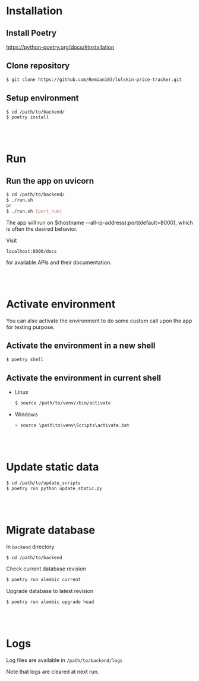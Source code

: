 # Installation
## Install Poetry
https://python-poetry.org/docs/#installation

## Clone repository
```bash
$ git clone https://github.com/Remian103/lolskin-price-tracker.git
```

## Setup environment
```bash
$ cd /path/to/backend/
$ poetry install
```

<br/>
<br/>


# Run
## Run the app on uvicorn
```bash
$ cd /path/to/backend/
$ ./run.sh
or
$ ./run.sh [port_num]
```
The app will run on $(hostname --all-ip-address):port(default=8000), which is often the desired behavior.

Visit
```
localhost:8000/docs
```
for available APIs and their documentation.

<br/>
<br/>


# Activate environment
You can also activate the environment to do some custom call upon the app for testing purpose.

## Activate the environment in a new shell
```bash
$ poetry shell
```

## Activate the environment in current shell
- Linux
    ```bash
    $ source /path/to/venv//bin/activate
    ```
 - Windows
    ```bash
    > source \path\to\venv\Scripts\activate.bat
    ```
<br/>
<br/>


# Update static data
```bash
$ cd /path/to/update_scripts
$ poetry run python update_static.py
```
<br/>
<br/>


# Migrate database
In `backend` directory
```bash
$ cd /path/to/backend
```
Check current database revision
```bash
$ poetry run alembic current
```
Upgrade database to latest revision
```bash
$ poetry run alembic upgrade head
```
<br/>
<br/>


# Logs
Log files are available in `/path/to/backend/logs`

Note that logs are cleared at next run.